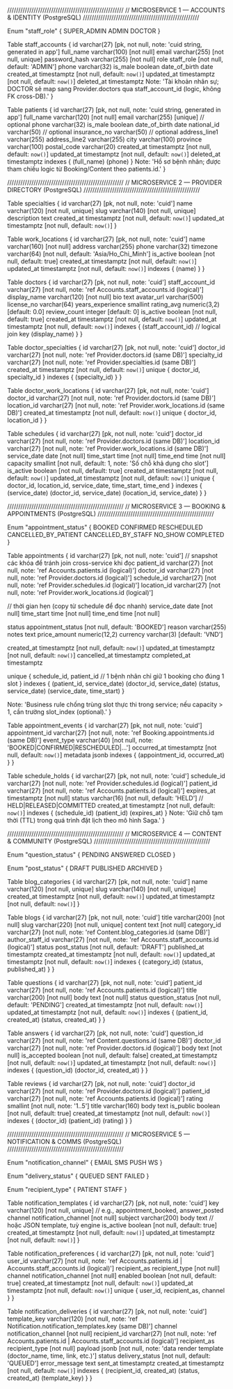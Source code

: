 /////////////////////////////////////////////////////
// MICROSERVICE 1 — ACCOUNTS & IDENTITY (PostgreSQL)
/////////////////////////////////////////////////////

Enum "staff_role" {
  SUPER_ADMIN
  ADMIN
  DOCTOR
}

Table staff_accounts {
  id              varchar(27) [pk, not null, note: 'cuid string, generated in app']
  full_name       varchar(100) [not null]
  email           varchar(255) [not null, unique]
  password_hash   varchar(255) [not null]
  role            staff_role   [not null, default: 'ADMIN']
  phone           varchar(32)
  is_male         boolean
  date_of_birth   date
  created_at      timestamptz  [not null, default: `now()`]
  updated_at      timestamptz  [not null, default: `now()`]
  deleted_at      timestamptz
  Note: 'Tài khoản nhân sự; DOCTOR sẽ map sang Provider.doctors qua staff_account_id (logic, không FK cross-DB).'
}

Table patients {
  id              varchar(27) [pk, not null, note: 'cuid string, generated in app']
  full_name       varchar(120) [not null]
  email           varchar(255) [unique] // optional
  phone           varchar(32)
  is_male         boolean
  date_of_birth   date
  national_id     varchar(50) // optional
  insurance_no    varchar(50) // optional
  address_line1   varchar(255)
  address_line2   varchar(255)
  city            varchar(100)
  province        varchar(100)
  postal_code     varchar(20)
  created_at      timestamptz [not null, default: `now()`]
  updated_at      timestamptz [not null, default: `now()`]
  deleted_at      timestamptz
  indexes {
    (full_name)
    (phone)
  }
  Note: 'Hồ sơ bệnh nhân; được tham chiếu logic từ Booking/Content theo patients.id.'
}

/////////////////////////////////////////////////////
// MICROSERVICE 2 — PROVIDER DIRECTORY (PostgreSQL)
/////////////////////////////////////////////////////

Table specialties {
  id          varchar(27) [pk, not null, note: 'cuid']
  name        varchar(120) [not null, unique]
  slug        varchar(140) [not null, unique]
  description text
  created_at  timestamptz  [not null, default: `now()`]
  updated_at  timestamptz  [not null, default: `now()`]
}

Table work_locations {
  id          varchar(27) [pk, not null, note: 'cuid']
  name        varchar(160) [not null]
  address     varchar(255)
  phone       varchar(32)
  timezone    varchar(64)  [not null, default: 'Asia/Ho_Chi_Minh']
  is_active   boolean      [not null, default: true]
  created_at  timestamptz  [not null, default: `now()`]
  updated_at  timestamptz  [not null, default: `now()`]
  indexes {
    (name)
  }
}

Table doctors {
  id                varchar(27) [pk, not null, note: 'cuid']
  staff_account_id  varchar(27) [not null, note: 'ref Accounts.staff_accounts.id (logical)']
  display_name      varchar(120) [not null]
  bio               text
  avatar_url        varchar(500)
  license_no        varchar(64)
  years_experience  smallint
  rating_avg        numeric(3,2) [default: 0.0]
  review_count      integer      [default: 0]
  is_active         boolean      [not null, default: true]
  created_at        timestamptz  [not null, default: `now()`]
  updated_at        timestamptz  [not null, default: `now()`]
  indexes {
    (staff_account_id) // logical join key
    (display_name)
  }
}

Table doctor_specialties {
  id           varchar(27) [pk, not null, note: 'cuid']
  doctor_id    varchar(27) [not null, note: 'ref Provider.doctors.id (same DB)']
  specialty_id varchar(27) [not null, note: 'ref Provider.specialties.id (same DB)']
  created_at   timestamptz [not null, default: `now()`]
  unique {
    doctor_id, specialty_id
  }
  indexes {
    (specialty_id)
  }
}

Table doctor_work_locations {
  id           varchar(27) [pk, not null, note: 'cuid']
  doctor_id    varchar(27) [not null, note: 'ref Provider.doctors.id (same DB)']
  location_id  varchar(27) [not null, note: 'ref Provider.work_locations.id (same DB)']
  created_at   timestamptz [not null, default: `now()`]
  unique {
    doctor_id, location_id
  }
}

Table schedules {
  id           varchar(27) [pk, not null, note: 'cuid']
  doctor_id    varchar(27) [not null, note: 'ref Provider.doctors.id (same DB)']
  location_id  varchar(27) [not null, note: 'ref Provider.work_locations.id (same DB)']
  service_date date        [not null]
  time_start   time        [not null]
  time_end     time        [not null]
  capacity     smallint    [not null, default: 1, note: 'Số chỗ khả dụng cho slot']
  is_active    boolean     [not null, default: true]
  created_at   timestamptz [not null, default: `now()`]
  updated_at   timestamptz [not null, default: `now()`]
  unique {
    doctor_id, location_id, service_date, time_start, time_end
  }
  indexes {
    (service_date)
    (doctor_id, service_date)
    (location_id, service_date)
  }
}

/////////////////////////////////////////////////////
// MICROSERVICE 3 — BOOKING & APPOINTMENTS (PostgreSQL)
/////////////////////////////////////////////////////

Enum "appointment_status" {
  BOOKED
  CONFIRMED
  RESCHEDULED
  CANCELLED_BY_PATIENT
  CANCELLED_BY_STAFF
  NO_SHOW
  COMPLETED
}

Table appointments {
  id              varchar(27) [pk, not null, note: 'cuid']
  // snapshot các khóa để tránh join cross-service khi đọc
  patient_id      varchar(27) [not null, note: 'ref Accounts.patients.id (logical)']
  doctor_id       varchar(27) [not null, note: 'ref Provider.doctors.id (logical)']
  schedule_id     varchar(27) [not null, note: 'ref Provider.schedules.id (logical)']
  location_id     varchar(27) [not null, note: 'ref Provider.work_locations.id (logical)']

  // thời gian hẹn (copy từ schedule để đọc nhanh)
  service_date    date        [not null]
  time_start      time        [not null]
  time_end        time        [not null]

  status          appointment_status [not null, default: 'BOOKED']
  reason          varchar(255)
  notes           text
  price_amount    numeric(12,2)
  currency        varchar(3)  [default: 'VND']

  created_at      timestamptz [not null, default: `now()`]
  updated_at      timestamptz [not null, default: `now()`]
  cancelled_at    timestamptz
  completed_at    timestamptz

  unique {
    schedule_id, patient_id // 1 bệnh nhân chỉ giữ 1 booking cho đúng 1 slot
  }
  indexes {
    (patient_id, service_date)
    (doctor_id, service_date)
    (status, service_date)
    (service_date, time_start)
  }

  Note: 'Business rule chống trùng slot thực thi trong service; nếu capacity > 1, cần trường slot_index (optional).'
}

Table appointment_events {
  id             varchar(27) [pk, not null, note: 'cuid']
  appointment_id varchar(27) [not null, note: 'ref Booking.appointments.id (same DB)']
  event_type     varchar(40) [not null, note: 'BOOKED|CONFIRMED|RESCHEDULED|...']
  occurred_at    timestamptz [not null, default: `now()`]
  metadata       jsonb
  indexes {
    (appointment_id, occurred_at)
  }
}

Table schedule_holds {
  id             varchar(27) [pk, not null, note: 'cuid']
  schedule_id    varchar(27) [not null, note: 'ref Provider.schedules.id (logical)']
  patient_id     varchar(27) [not null, note: 'ref Accounts.patients.id (logical)']
  expires_at     timestamptz [not null]
  status         varchar(16) [not null, default: 'HELD'] // HELD|RELEASED|COMMITTED
  created_at     timestamptz [not null, default: `now()`]
  indexes {
    (schedule_id)
    (patient_id)
    (expires_at)
  }
  Note: 'Giữ chỗ tạm thời (TTL) trong quá trình đặt lịch theo mô hình Saga.'
}

/////////////////////////////////////////////////////
// MICROSERVICE 4 — CONTENT & COMMUNITY (PostgreSQL)
/////////////////////////////////////////////////////

Enum "question_status" {
  PENDING
  ANSWERED
  CLOSED
}

Enum "post_status" {
  DRAFT
  PUBLISHED
  ARCHIVED
}

Table blog_categories {
  id          varchar(27) [pk, not null, note: 'cuid']
  name        varchar(120) [not null, unique]
  slug        varchar(140) [not null, unique]
  created_at  timestamptz  [not null, default: `now()`]
  updated_at  timestamptz  [not null, default: `now()`]
}

Table blogs {
  id              varchar(27) [pk, not null, note: 'cuid']
  title           varchar(200) [not null]
  slug            varchar(220) [not null, unique]
  content         text         [not null]
  category_id     varchar(27)  [not null, note: 'ref Content.blog_categories.id (same DB)']
  author_staff_id varchar(27)  [not null, note: 'ref Accounts.staff_accounts.id (logical)']
  status          post_status  [not null, default: 'DRAFT']
  published_at    timestamptz
  created_at      timestamptz  [not null, default: `now()`]
  updated_at      timestamptz  [not null, default: `now()`]
  indexes {
    (category_id)
    (status, published_at)
  }
}

Table questions {
  id           varchar(27) [pk, not null, note: 'cuid']
  patient_id   varchar(27) [not null, note: 'ref Accounts.patients.id (logical)']
  title        varchar(200) [not null]
  body         text         [not null]
  status       question_status [not null, default: 'PENDING']
  created_at   timestamptz  [not null, default: `now()`]
  updated_at   timestamptz  [not null, default: `now()`]
  indexes {
    (patient_id, created_at)
    (status, created_at)
  }
}

Table answers {
  id           varchar(27) [pk, not null, note: 'cuid']
  question_id  varchar(27) [not null, note: 'ref Content.questions.id (same DB)']
  doctor_id    varchar(27) [not null, note: 'ref Provider.doctors.id (logical)']
  body         text         [not null]
  is_accepted  boolean      [not null, default: false]
  created_at   timestamptz  [not null, default: `now()`]
  updated_at   timestamptz  [not null, default: `now()`]
  indexes {
    (question_id)
    (doctor_id, created_at)
  }
}

Table reviews {
  id           varchar(27) [pk, not null, note: 'cuid']
  doctor_id    varchar(27) [not null, note: 'ref Provider.doctors.id (logical)']
  patient_id   varchar(27) [not null, note: 'ref Accounts.patients.id (logical)']
  rating       smallint     [not null, note: '1..5']
  title        varchar(160)
  body         text
  is_public    boolean      [not null, default: true]
  created_at   timestamptz  [not null, default: `now()`]
  indexes {
    (doctor_id)
    (patient_id)
    (rating)
  }
}

/////////////////////////////////////////////////////
// MICROSERVICE 5 — NOTIFICATION & COMMS (PostgreSQL)
/////////////////////////////////////////////////////

Enum "notification_channel" {
  EMAIL
  SMS
  PUSH
  WS
}

Enum "delivery_status" {
  QUEUED
  SENT
  FAILED
}

Enum "recipient_type" {
  PATIENT
  STAFF
}

Table notification_templates {
  id          varchar(27) [pk, not null, note: 'cuid']
  key         varchar(120) [not null, unique] // e.g., appointment_booked, answer_posted
  channel     notification_channel [not null]
  subject     varchar(200)
  body        text         // hoặc JSON template, tuỳ engine
  is_active   boolean      [not null, default: true]
  created_at  timestamptz  [not null, default: `now()`]
  updated_at  timestamptz  [not null, default: `now()`]
}

Table notification_preferences {
  id            varchar(27) [pk, not null, note: 'cuid']
  user_id       varchar(27) [not null, note: 'ref Accounts.patients.id | Accounts.staff_accounts.id (logical)']
  recipient_as  recipient_type [not null]
  channel       notification_channel [not null]
  enabled       boolean [not null, default: true]
  created_at    timestamptz [not null, default: `now()`]
  updated_at    timestamptz [not null, default: `now()`]
  unique {
    user_id, recipient_as, channel
  }
}

Table notification_deliveries {
  id             varchar(27) [pk, not null, note: 'cuid']
  template_key   varchar(120) [not null, note: 'ref Notification.notification_templates.key (same DB)']
  channel        notification_channel [not null]
  recipient_id   varchar(27) [not null, note: 'ref Accounts.patients.id | Accounts.staff_accounts.id (logical)']
  recipient_as   recipient_type [not null]
  payload        jsonb         [not null, note: 'data render template (doctor_name, time, link, etc.)']
  status         delivery_status [not null, default: 'QUEUED']
  error_message  text
  sent_at        timestamptz
  created_at     timestamptz  [not null, default: `now()`]
  indexes {
    (recipient_id, created_at)
    (status, created_at)
    (template_key)
  }
}
